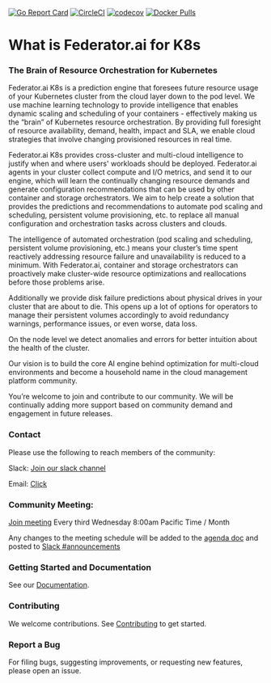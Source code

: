 [![Go Report Card](https://goreportcard.com/badge/github.com/containers-ai/Alameda)](https://goreportcard.com/report/github.com/containers-ai/Alameda)
[![CircleCI](https://circleci.com/gh/containers-ai/alameda.svg?style=shield)](https://circleci.com/gh/containers-ai/alameda)
[![codecov](https://codecov.io/gh/containers-ai/alameda/branch/master/graph/badge.svg)](https://codecov.io/gh/containers-ai/alameda)
[![Docker Pulls](https://img.shields.io/docker/pulls/containersai/alameda.svg)](https://hub.docker.com/r/containersai/alameda)

# What is Federator.ai for K8s

### The Brain of Resource Orchestration for Kubernetes

Federator.ai K8s is a prediction engine that foresees future resource usage of your Kubernetes cluster from the cloud layer down to the pod level. We use machine learning technology to provide intelligence that enables dynamic scaling and scheduling of your containers - effectively making us the “brain” of Kubernetes resource orchestration. By providing full foresight of resource availability, demand, health, impact and SLA, we enable cloud strategies that involve changing provisioned resources in real time. 

Federator.ai K8s provides cross-cluster and multi-cloud intelligence to justify when and where users' workloads should be deployed. Federator.ai agents in your cluster collect compute and I/O metrics, and send it to our engine, which will learn the continually changing resource demands and generate configuration recommendations that can be used by other container and storage orchestrators. We aim to help create a solution that provides the predictions and recommendations to automate pod scaling and scheduling, persistent volume provisioning, etc. to replace all manual configuration and orchestration tasks across clusters and clouds.

The intelligence of automated orchestration (pod scaling and scheduling, persistent volume provisioning, etc.) means your cluster’s time spent reactively addressing resource failure and unavailability is reduced to a minimum. With Federator.ai, container and storage orchestrators can proactively make cluster-wide resource optimizations and reallocations before those problems arise.

Additionally we provide disk failure predictions about physical drives in your cluster that are about to die. This opens up a lot of options for operators to manage their persistent volumes accordingly to avoid redundancy warnings, performance issues, or even worse, data loss.

On the node level we detect anomalies and errors for better intuition about the health of the cluster.

Our vision is to build the core AI engine behind optimization for multi-cloud environments and become a household name in the cloud management platform community.

You’re welcome to join and contribute to our community. We will be continually adding more support based on community demand and engagement in future releases.

### Contact
 
Please use the following to reach members of the community:

Slack: [Join our slack channel](https://alameda-ai.slack.com)

Email: [Click](mailto:alameda@prophetstor.com)

### Community Meeting: 

[Join meeting](https://zoom.us/j/2541170419) Every third Wednesday 8:00am Pacific Time / Month 

Any changes to the meeting schedule will be added to the [agenda doc](https://docs.google.com/document/d/1ZQec5pbN5TAkVHQi4b0KRkLQUEK4HxR_t98ctIdckdc/edit?usp=sharing) and posted to [Slack #announcements](https://alameda-ai.slack.com/messages/CD3N5BN5T/team/UD4QB30A2/) 

### Getting Started and Documentation

See our [Documentation](./docs/).

### Contributing

We welcome contributions. See [Contributing](CONTRIBUTING.md) to get started.

### Report a Bug

For filing bugs, suggesting improvements, or requesting new features, please open an issue.
